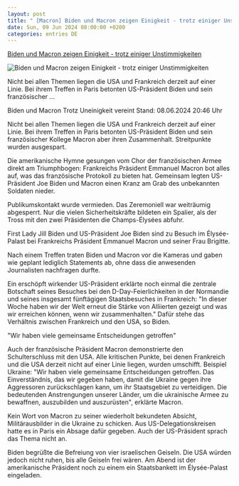 ```yaml
---
layout: post
title: " [Macron] Biden und Macron zeigen Einigkeit - trotz einiger Unstimmigkeiten"
date: Sun, 09 Jun 2024 08:00:00 +0200
categories: entries DE
---
```

[Biden und Macron zeigen Einigkeit - trotz einiger Unstimmigkeiten](https://www.tagesschau.de/ausland/biden-macron-122.html)

![Biden und Macron zeigen Einigkeit - trotz einiger Unstimmigkeiten](https://images.tagesschau.de/image/cc78074a-aab5-4a08-8978-ecc856fd28ee/AAABj_kGE4I/AAABjwnlFvA/16x9-1280/biden-macron-120.jpg)

Nicht bei allen Themen liegen die USA und Frankreich derzeit auf einer Linie. Bei ihrem Treffen in Paris betonten US-Präsident Biden und sein französischer ...

Biden und Macron Trotz Uneinigkeit vereint Stand: 08.06.2024 20:46 Uhr

Nicht bei allen Themen liegen die USA und Frankreich derzeit auf einer Linie. Bei ihrem Treffen in Paris betonten US-Präsident Biden und sein französischer Kollege Macron aber ihren Zusammenhalt. Streitpunkte wurden ausgespart.

Die amerikanische Hymne gesungen vom Chor der französischen Armee direkt am Triumphbogen: Frankreichs Präsident Emmanuel Macron bot alles auf, was das französische Protokoll zu bieten hat. Gemeinsam legten US-Präsident Joe Biden und Macron einen Kranz am Grab des unbekannten Soldaten nieder.

Publikumskontakt wurde vermieden. Das Zeremoniell war weiträumig abgesperrt. Nur die vielen Sicherheitskräfte bildeten ein Spalier, als der Tross mit den zwei Präsidenten die Champs-Élysées abfuhr.

First Lady Jill Biden und US-Präsident Joe Biden sind zu Besuch im Élysée-Palast bei Frankreichs Präsident Emmanuel Macron und seiner Frau Brigitte.

Nach einem Treffen traten Biden und Macron vor die Kameras und gaben wie geplant lediglich Statements ab, ohne dass die anwesenden Journalisten nachfragen durfte.

Ein erschöpft wirkender US-Präsident erklärte noch einmal die zentrale Botschaft seines Besuches bei den D-Day-Feierlichkeiten in der Normandie und seines insgesamt fünftägigen Staatsbesuches in Frankreich: "In dieser Woche haben wir der Welt erneut die Stärke von Alliierten gezeigt und was wir erreichen können, wenn wir zusammenhalten." Dafür stehe das Verhältnis zwischen Frankreich und den USA, so Biden.

"Wir haben viele gemeinsame Entscheidungen getroffen"

Auch der französische Präsident Macron demonstrierte den Schulterschluss mit den USA. Alle kritischen Punkte, bei denen Frankreich und die USA derzeit nicht auf einer Linie liegen, wurden umschifft. Beispiel Ukraine: "Wir haben viele gemeinsame Entscheidungen getroffen. Das Einverständnis, das wir gegeben haben, damit die Ukraine gegen ihre Aggressoren zurückschlagen kann, um ihr Staatsgebiet zu verteidigen. Die bedeutenden Anstrengungen unserer Länder, um die ukrainische Armee zu bewaffnen, auszubilden und auszurüsten", erklärte Macron.

Kein Wort von Macron zu seiner wiederholt bekundeten Absicht, Militärausbilder in die Ukraine zu schicken. Aus US-Delegationskreisen hatte es in Paris ein Absage dafür gegeben. Auch der US-Präsident sprach das Thema nicht an.

Biden begrüßte die Befreiung von vier israelischen Geiseln. Die USA würden jedoch nicht ruhen, bis alle Geiseln frei wären. Am Abend ist der amerikanische Präsident noch zu einem ein Staatsbankett im Élysée-Palast eingeladen.


